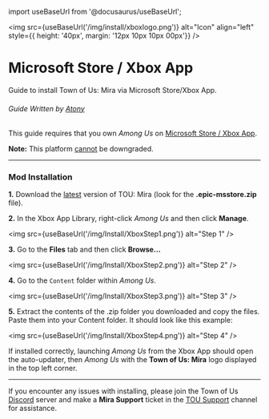 import useBaseUrl from '@docusaurus/useBaseUrl';

<img src={useBaseUrl('/img/install/xboxlogo.png')} alt="Icon" align="left" style={{ height: '40px', margin: '12px 10px 10px 00px'}} />

# Microsoft Store / Xbox App
Guide to install Town of Us: Mira via Microsoft Store/Xbox App.

###### Guide Written by [Atony](https://github.com/AtonyGit)

This guide requires that you own *Among Us* on [Microsoft Store / Xbox App](https://apps.microsoft.com/detail/9NG07QJNK38J). 

**Note:** This platform <u>cannot</u> be downgraded. 

***
### Mod Installation

**1.** Download the [latest](https://github.com/AU-Avengers/TOU-Mira/releases/latest) version of TOU: Mira (look for the **.epic-msstore.zip** file).

**2.** In the Xbox App Library, right-click *Among Us* and then click **Manage**.

<img src={useBaseUrl('/img/Install/XboxStep1.png')} alt="Step 1" />

**3.** Go to the **Files** tab and then click **Browse...**

<img src={useBaseUrl('/img/Install/XboxStep2.png')} alt="Step 2" />

**4.** Go to the `Content` folder within *Among Us*.

<img src={useBaseUrl('/img/Install/XboxStep3.png')} alt="Step 3" />

**5.** Extract the contents of the .zip folder you downloaded and copy the files. Paste them into your Content folder. It should look like this example:

<img src={useBaseUrl('/img/Install/XboxStep4.png')} alt="Step 4" />

If installed correctly, launching *Among Us* from the Xbox App should open the auto-updater, then *Among Us* with the **Town of Us: Mira** logo displayed in the top left corner.

*** 
If you encounter any issues with installing, please join the Town of Us [Discord](https://discord.gg/ugyc4EVUYZ) server and make a **Mira Support** ticket in the [TOU Support](https://discord.com/channels/890249154402586734/900986905154453504) channel for assistance.
